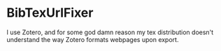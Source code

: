 # BibTexUrlFixer
I use Zotero, and for some god damn reason my tex distribution doesn't understand the way Zotero formats webpages upon export.
